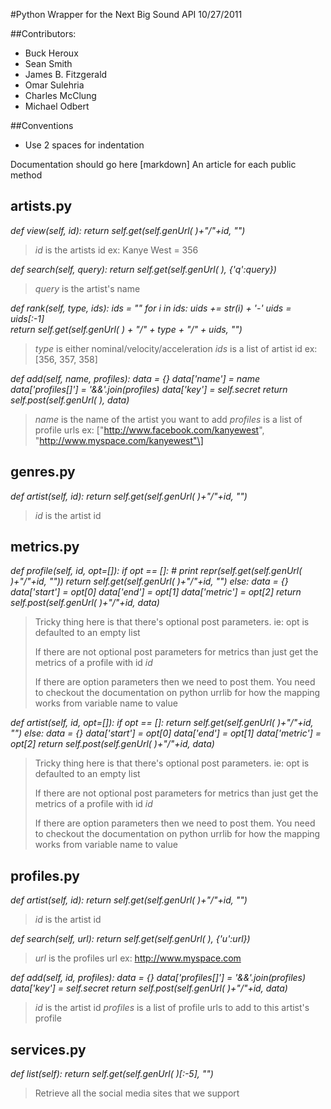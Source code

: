 #Python Wrapper for the Next Big Sound API
10/27/2011

##Contributors:

- Buck Heroux
- Sean Smith
- James B. Fitzgerald
- Omar Sulehria
- Charles McClung
- Michael Odbert

##Conventions
- Use 2 spaces for indentation

Documentation should go here [markdown]
An article for each public method

## artists.py

*def view(self, id):
  return self.get(self.genUrl( )+"/"+id, "")*
> *id* is the artists id ex: Kanye West = 356

*def search(self, query):
  return self.get(self.genUrl( ), {'q':query})*
> *query* is the artist's name

*def rank(self, type, ids):
   ids = ""
   for i in ids:
     uids += str(i) + '-'
   uids = uids\[:-1]\
   return self.get(self.genUrl( ) + "/" + type + "/" + uids, "")*
> *type* is either nominal/velocity/acceleration
> *ids* is a list of artist id ex: \[356, 357, 358\]

*def add(self, name, profiles):
  data = {}
  data\['name'\] = name
  data\['profiles\[\]'\] = '&&'.join(profiles)
  data\['key'\] = self.secret
  return self.post(self.genUrl( ), data)*
> *name* is the name of the artist you want to add
> *profiles* is a list of profile urls ex: \["http://www.facebook.com/kanyewest", "http://www.myspace.com/kanyewest"\]

## genres.py

*def artist(self, id):
    return self.get(self.genUrl( )+"/"+id, "")*
> *id* is the artist id

## metrics.py

*def profile(self, id, opt=[]):
  if opt == []:
    # print repr(self.get(self.genUrl( )+"/"+id, ""))
    return self.get(self.genUrl( )+"/"+id, "")
  else:
    data = {}
    data\['start'\] = opt\[0\]
    data\['end'\] = opt\[1\]
    data\['metric'\] = opt\[2\]
    return self.post(self.genUrl( )+"/"+id, data)*
> Tricky thing here is that there's optional post parameters.
> ie: opt is defaulted to an empty list
> 
> If there are not optional post parameters for metrics than
> just get the metrics of a profile with id *id*
> 
> If there are option parameters then we need to post them.
> You need to checkout the documentation on python urrlib for
> how the mapping works from variable name to value

*def artist(self, id, opt=\[\]):
  if opt == \[\]:
    return self.get(self.genUrl( )+"/"+id, "")
  else:
    data = {}
    data\['start'\] = opt\[0\]
    data\['end'\] = opt\[1\]
    data\['metric'\] = opt\[2\]
    return self.post(self.genUrl( )+"/"+id, data)*
> Tricky thing here is that there's optional post parameters.
> ie: opt is defaulted to an empty list
> 
> If there are not optional post parameters for metrics than
> just get the metrics of a profile with id *id*
> 
> If there are option parameters then we need to post them.
> You need to checkout the documentation on python urrlib for
> how the mapping works from variable name to value

## profiles.py

*def artist(self, id):
  return self.get(self.genUrl( )+"/"+id, "")*
> *id* is the artist id

*def search(self, url):
  return self.get(self.genUrl( ), {'u':url})*
> *url* is the profiles url ex: http://www.myspace.com

*def add(self, id, profiles):
  data = {}
  data\['profiles\[\]'\] = '&&'.join(profiles)
  data\['key'\] = self.secret
  return self.post(self.genUrl( )+"/"+id, data)*
> *id* is the artist id
> *profiles* is a list of profile urls to add to this artist's profile

## services.py

*def list(self):
  return self.get(self.genUrl( )\[:-5\], "")*
> Retrieve all the social media sites that we support
